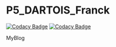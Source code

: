 # P5_DARTOIS_Franck

[![Codacy Badge](https://api.codacy.com/project/badge/Grade/26bcfd3e33d14cae833bc1a5892e4428)](https://app.codacy.com/manual/Franck-Dev/P5_DARTOIS_Franck?utm_source=github.com&utm_medium=referral&utm_content=Franck-Dev/P5_DARTOIS_Franck&utm_campaign=Badge_Grade_Dashboard)
[![Codacy Badge](https://api.codacy.com/project/badge/Grade/26bcfd3e33d14cae833bc1a5892e4428)](https://app.codacy.com/manual/Franck-Dev/P5_DARTOIS_Franck?utm_source=github.com&utm_medium=referral&utm_content=Franck-Dev/P5_DARTOIS_Franck&utm_campaign=Badge_Grade_Settings)

MyBlog
